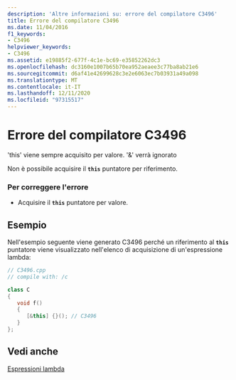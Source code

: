 ```yaml
---
description: 'Altre informazioni su: errore del compilatore C3496'
title: Errore del compilatore C3496
ms.date: 11/04/2016
f1_keywords:
- C3496
helpviewer_keywords:
- C3496
ms.assetid: e19885f2-677f-4c1e-bc69-e35852262dc3
ms.openlocfilehash: dc3160e1007b65b70ea952aeaee3c77ba8ab21e6
ms.sourcegitcommit: d6af41e42699628c3e2e6063ec7b03931a49a098
ms.translationtype: MT
ms.contentlocale: it-IT
ms.lasthandoff: 12/11/2020
ms.locfileid: "97315517"
---
```

# <a name="compiler-error-c3496"></a>Errore del compilatore C3496

'this' viene sempre acquisito per valore. '&' verrà ignorato

Non è possibile acquisire il **`this`** puntatore per riferimento.

### <a name="to-correct-this-error"></a>Per correggere l'errore

- Acquisire il **`this`** puntatore per valore.

## <a name="example"></a>Esempio

Nell'esempio seguente viene generato C3496 perché un riferimento al **`this`** puntatore viene visualizzato nell'elenco di acquisizione di un'espressione lambda:

```cpp
// C3496.cpp
// compile with: /c

class C
{
   void f()
   {
      [&this] {}(); // C3496
   }
};
```

## <a name="see-also"></a>Vedi anche

[Espressioni lambda](../../cpp/lambda-expressions-in-cpp.md)
